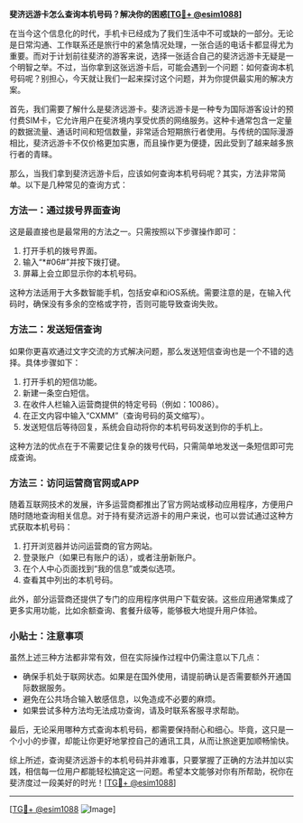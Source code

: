 **斐济远游卡怎么查询本机号码？解决你的困惑[[TG💪+ @esim1088](https://t.me/s/esim1088)]**

在当今这个信息化的时代，手机卡已经成为了我们生活中不可或缺的一部分。无论是日常沟通、工作联系还是旅行中的紧急情况处理，一张合适的电话卡都显得尤为重要。而对于计划前往斐济的游客来说，选择一张适合自己的斐济远游卡无疑是一个明智之举。不过，当你拿到这张远游卡后，可能会遇到一个问题：如何查询本机号码呢？别担心，今天就让我们一起来探讨这个问题，并为你提供最实用的解决方案。

首先，我们需要了解什么是斐济远游卡。斐济远游卡是一种专为国际游客设计的预付费SIM卡，它允许用户在斐济境内享受优质的网络服务。这种卡通常包含一定量的数据流量、通话时间和短信数量，非常适合短期旅行者使用。与传统的国际漫游相比，斐济远游卡不仅价格更加实惠，而且操作更为便捷，因此受到了越来越多旅行者的青睐。

那么，当我们拿到斐济远游卡后，应该如何查询本机号码呢？其实，方法非常简单。以下是几种常见的查询方式：

### 方法一：通过拨号界面查询

这是最直接也是最常用的方法之一。只需按照以下步骤操作即可：

1. 打开手机的拨号界面。
2. 输入“*#06#”并按下拨打键。
3. 屏幕上会立即显示你的本机号码。

这种方法适用于大多数智能手机，包括安卓和iOS系统。需要注意的是，在输入代码时，确保没有多余的空格或字符，否则可能导致查询失败。

### 方法二：发送短信查询

如果你更喜欢通过文字交流的方式解决问题，那么发送短信查询也是一个不错的选择。具体步骤如下：

1. 打开手机的短信功能。
2. 新建一条空白短信。
3. 在收件人栏输入运营商提供的特定号码（例如：10086）。
4. 在正文内容中输入“CXMM”（查询号码的英文缩写）。
5. 发送短信后等待回复，系统会自动将你的本机号码发送到你的手机上。

这种方法的优点在于不需要记住复杂的拨号代码，只需简单地发送一条短信即可完成查询。

### 方法三：访问运营商官网或APP

随着互联网技术的发展，许多运营商都推出了官方网站或移动应用程序，方便用户随时随地查询相关信息。对于持有斐济远游卡的用户来说，也可以尝试通过这种方式获取本机号码：

1. 打开浏览器并访问运营商的官方网站。
2. 登录账户（如果已有账户的话），或者注册新账户。
3. 在个人中心页面找到“我的信息”或类似选项。
4. 查看其中列出的本机号码。

此外，部分运营商还提供了专门的应用程序供用户下载安装。这些应用通常集成了更多实用功能，比如余额查询、套餐升级等，能够极大地提升用户体验。

### 小贴士：注意事项

虽然上述三种方法都非常有效，但在实际操作过程中仍需注意以下几点：

- 确保手机处于联网状态。如果是在国外使用，请提前确认是否需要额外开通国际数据服务。
- 避免在公共场合输入敏感信息，以免造成不必要的麻烦。
- 如果尝试多种方法均无法成功查询，请及时联系客服寻求帮助。

最后，无论采用哪种方式查询本机号码，都需要保持耐心和细心。毕竟，这只是一个小小的步骤，却能让你更好地掌控自己的通讯工具，从而让旅途更加顺畅愉快。

综上所述，查询斐济远游卡的本机号码并非难事，只要掌握了正确的方法并加以实践，相信每一位用户都能轻松搞定这一问题。希望本文能够对你有所帮助，祝你在斐济度过一段美好的时光！[[TG💪+ @esim1088](https://t.me/s/esim1088)]

---

[[TG💪+ @esim1088](https://t.me/s/esim1088) ![Image](https://i.postimg.cc/4NQfJmqS/Snipaste-2025-05-13-00-14-12.png)]
